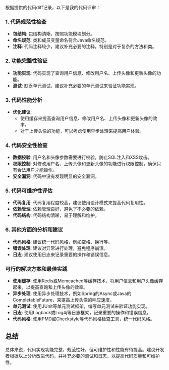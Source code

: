 根据提供的代码diff记录，以下是我的代码评审：

### 1. 代码规范性检查

* **包结构**: 包结构清晰，按照功能模块划分。
* **命名规范**: 类和成员变量命名符合Java命名规范。
* **注释**: 代码注释较少，建议补充必要的注释，特别是对于复杂的方法和类。

### 2. 功能完整性验证

* **功能实现**: 代码实现了查询用户信息、修改用户名、上传头像和更新头像的功能。
* **测试**: 缺乏单元测试，建议补充必要的单元测试来验证功能实现。

### 3. 代码性能分析

* **优化建议**: 
    * 使用缓存来提高查询用户信息、修改用户名、上传头像和更新头像的效率。
    * 对于上传头像的功能，可以考虑使用异步处理来提高用户体验。

### 4. 代码安全性检查

* **数据校验**: 用户名和头像参数需要进行校验，防止SQL注入和XSS攻击。
* **权限控制**: 对修改用户名、上传头像和更新头像的功能进行权限控制，确保只有合法用户才能操作。
* **安全漏洞**: 代码中没有发现明显的安全漏洞。

### 5. 代码可维护性评估

* **代码复用**: 代码复用程度较高，建议使用设计模式来提高代码复用性。
* **依赖管理**: 依赖管理良好，避免了不必要的依赖。
* **代码结构**: 代码结构清晰，易于理解和维护。

### 6. 其他方面的分析和建议

* **代码风格**: 建议统一代码风格，例如空格、换行等。
* **错误处理**: 建议对异常进行处理，避免程序崩溃。
* **日志**: 建议使用日志来记录重要的操作和错误信息。

### 可行的解决方案和最佳实践

* **使用缓存**: 使用Redis或Memcached等缓存技术，将用户信息和用户头像缓存起来，以提高查询和上传头像的效率。
* **异步处理**: 使用异步处理技术，例如Spring的Async或Java的CompletableFuture，来提高上传头像的响应速度。
* **单元测试**: 使用JUnit等单元测试框架，编写单元测试来验证功能实现。
* **日志**: 使用Logback或Log4j等日志框架，记录重要的操作和错误信息。
* **代码风格**: 使用PMD或Checkstyle等代码风格检查工具，统一代码风格。

## 总结

总体来说，代码实现功能完整，规范性好，但可维护性和性能有待提高。建议开发者根据以上分析改进代码，并补充必要的测试和日志，以提高代码质量和可维护性。